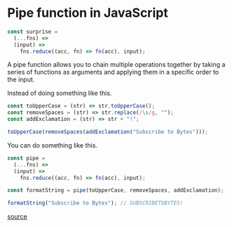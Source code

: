 # Pipe function in JavaScript

```javascript
const surprise =
  (...fns) =>
  (input) =>
    fns.reduce((acc, fn) => fn(acc), input);
```

A pipe function allows you to chain multiple operations together by taking a series of functions as arguments and applying them in a specific order to the input.

Instead of doing something like this.

```javascript
const toUpperCase = (str) => str.toUpperCase();
const removeSpaces = (str) => str.replace(/\s/g, "");
const addExclamation = (str) => str + "!";

toUpperCase(removeSpaces(addExclamation("Subscribe to Bytes")));
```

You can do something like this.

```javascript
const pipe =
  (...fns) =>
  (input) =>
    fns.reduce((acc, fn) => fn(acc), input);

const formatString = pipe(toUpperCase, removeSpaces, addExclamation);

formatString("Subscribe to Bytes"); // SUBSCRIBETOBYTES!
```

[source](https://bytes.dev/archives/341)
